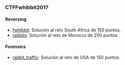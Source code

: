 ### CTFFwhibbit2017

#### Reversing
- [fwhibbit](https://github.com/g4ngli0s/CTF/blob/master/CTFFwhibbit2017/fwhibbit-150.md): Solución al reto South Africa de 150 puntos.
- [rabbits](https://github.com/g4ngli0s/CTF/blob/master/CTFFwhibbit2017/rabbits-200.md): Solución al reto de Morocco de 200 puntos

#### Forensics
- [rabbit_traffic](https://github.com/g4ngli0s/CTF/blob/master/CTFFwhibbit2017/rabbit_traffic.md): Solución al reto de USA de 150 puntos.
